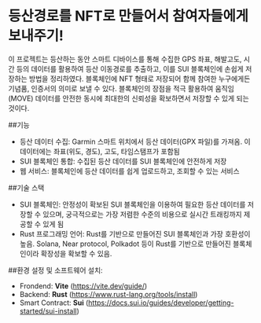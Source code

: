 # 등산경로를 NFT로 만들어서 참여자들에게 보내주기!

이 프로젝트는 등산하는 동안 스마트 디바이스를 통해 수집한 GPS 좌표, 해발고도, 시간 등의 데이터를 활용하여 등산 이동경로를 추출하고, 이를 SUI 블록체인에 손쉽게 저장하는 방법을 정리하였다. 블록체인에 NFT 형태로 저장되어 함께 참여한 누구에게든 기념품, 인증서의 의미로 보낼 수 있다. 블록체인의 장점을 적극 활용하여 움직임(MOVE) 데이터를 안전한 동시에 최대한의 신뢰성을 확보하면서 저장할 수 있게 되는 것이다.


##기능
- 등산 데이터 수집: Garmin 스마트 위치에서 등산 데이터(GPX 파일)를 가져옴. 이 데이터에는 좌표(위도, 경도), 고도, 타임스탬프가 포함됨
- SUI 블록체인 통합: 수집된 등산 데이터를 SUI 블록체인에 안전하게 저장
- 웹 서비스: 블록체인에 등산 데이터를 쉽게 업로드하고, 조회할 수 있는 서비스


##기술 스택
- SUI 블록체인: 안정성이 확보된 SUI 블록체인을 이용하여 필요한 등산 데이터를 저장할 수 있으며, 궁극적으로는 가장 저렴한 수준의 비용으로 실시간 트래킹까지 제공할 수 있게 됨
- Rust 프로그래밍 언어: Rust를 기반으로 만들어진 SUI 블록체인과 가장 호환성이 높음. Solana, Near protocol, Polkadot 등이 Rust를 기반으로 만들어진 블록체인이라 확장성을 확보할 수 있음.


##환경 설정 및 소프트웨어 설치:
- Frondend: **Vite** (https://vite.dev/guide/)
- Backend: **Rust** (https://www.rust-lang.org/tools/install)
- Smart Contract: **Sui** (https://docs.sui.io/guides/developer/getting-started/sui-install)
